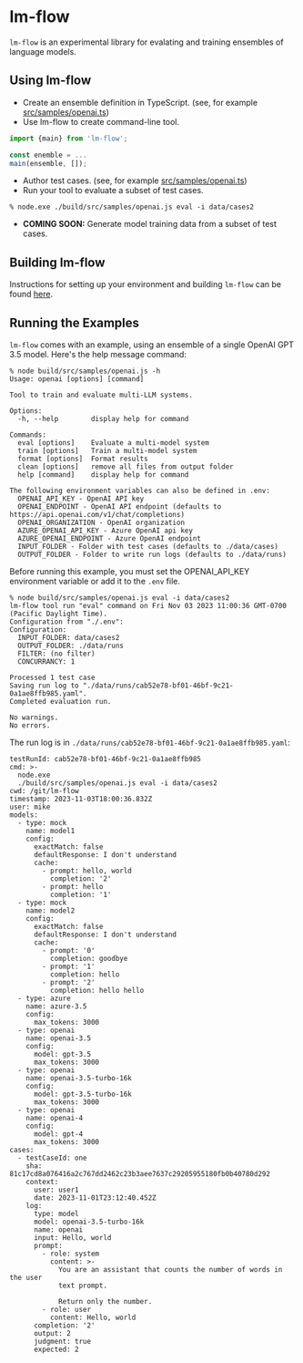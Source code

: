 # lm-flow

`lm-flow` is an experimental library for evalating and training ensembles of language models.

## Using lm-flow

* Create an ensemble definition in TypeScript. (see, for example [src/samples/openai.ts](./src/samples/openai.ts))
* Use lm-flow to create command-line tool.
~~~TypeScript
import {main} from 'lm-flow';

const enemble = ...
main(ensemble, []);
~~~
* Author test cases. (see, for example [src/samples/openai.ts](./data/cases2/one.yaml))
* Run your tool to evaluate a subset of test cases.
~~~
% node.exe ./build/src/samples/openai.js eval -i data/cases2
~~~
* **COMING SOON:** Generate model training data from a subset of test cases.

## Building lm-flow

Instructions for setting up your environment and building `lm-flow` can be found [here](./documentation/build.md).

## Running the Examples

`lm-flow` comes with an example, using an ensemble of a single OpenAI GPT 3.5 model. Here's the help message command:

~~~
% node build/src/samples/openai.js -h     
Usage: openai [options] [command]

Tool to train and evaluate multi-LLM systems.

Options:
  -h, --help        display help for command

Commands:
  eval [options]    Evaluate a multi-model system
  train [options]   Train a multi-model system
  format [options]  Format results
  clean [options]   remove all files from output folder
  help [command]    display help for command

The following environment variables can also be defined in .env:
  OPENAI_API_KEY - OpenAI API key
  OPENAI_ENDPOINT - OpenAI API endpoint (defaults to https://api.openai.com/v1/chat/completions)
  OPENAI_ORGANIZATION - OpenAI organization
  AZURE_OPENAI_API_KEY - Azure OpenAI api key
  AZURE_OPENAI_ENDPOINT - Azure OpenAI endpoint
  INPUT_FOLDER - Folder with test cases (defaults to ./data/cases)
  OUTPUT_FOLDER - Folder to write run logs (defaults to ./data/runs)
~~~

Before running this example, you must set the OPENAI_API_KEY environment variable or add it to the `.env` file. 

~~~
% node build/src/samples/openai.js eval -i data/cases2
lm-flow tool run "eval" command on Fri Nov 03 2023 11:00:36 GMT-0700 (Pacific Daylight Time).
Configuration from "./.env":
Configuration:
  INPUT_FOLDER: data/cases2
  OUTPUT_FOLDER: ./data/runs
  FILTER: (no filter)
  CONCURRANCY: 1

Processed 1 test case
Saving run log to "./data/runs/cab52e78-bf01-46bf-9c21-0a1ae8ffb985.yaml".
Completed evaluation run.

No warnings.
No errors.
~~~

The run log is in `./data/runs/cab52e78-bf01-46bf-9c21-0a1ae8ffb985.yaml`:
~~~
testRunId: cab52e78-bf01-46bf-9c21-0a1ae8ffb985
cmd: >-
  node.exe
  ./build/src/samples/openai.js eval -i data/cases2
cwd: /git/lm-flow
timestamp: 2023-11-03T18:00:36.832Z
user: mike
models:
  - type: mock
    name: model1
    config:
      exactMatch: false
      defaultResponse: I don't understand
      cache:
        - prompt: hello, world
          completion: '2'
        - prompt: hello
          completion: '1'
  - type: mock
    name: model2
    config:
      exactMatch: false
      defaultResponse: I don't understand
      cache:
        - prompt: '0'
          completion: goodbye
        - prompt: '1'
          completion: hello
        - prompt: '2'
          completion: hello hello
  - type: azure
    name: azure-3.5
    config:
      max_tokens: 3000
  - type: openai
    name: openai-3.5
    config:
      model: gpt-3.5
      max_tokens: 3000
  - type: openai
    name: openai-3.5-turbo-16k
    config:
      model: gpt-3.5-turbo-16k
      max_tokens: 3000
  - type: openai
    name: openai-4
    config:
      model: gpt-4
      max_tokens: 3000
cases:
  - testCaseId: one
    sha: 81c17cd8a076416a2c767dd2462c23b3aee7637c29205955180fb0b40780d292
    context:
      user: user1
      date: 2023-11-01T23:12:40.452Z
    log:
      type: model
      model: openai-3.5-turbo-16k
      name: openai
      input: Hello, world
      prompt:
        - role: system
          content: >-
            You are an assistant that counts the number of words in the user
            text prompt.

            Return only the number.
        - role: user
          content: Hello, world
      completion: '2'
      output: 2
      judgment: true
      expected: 2
~~~